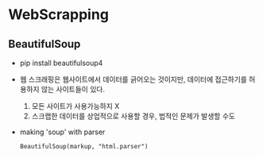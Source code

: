 # WebScrapping

## BeautifulSoup

- pip install beautifulsoup4

- 웹 스크래핑은 웹사이트에서 데이터를 긁어오는 것이지만, 데이터에 접근하기를
  허용하지 않는 사이트들이 있다.

  1. 모든 사이트가 사용가능하지 X
  2. 스크랩한 데이터를 상업적으로 사용할 경우, 법적인 문제가 발생할 수도

- making 'soup' with parser

  `BeautifulSoup(markup, "html.parser")`
